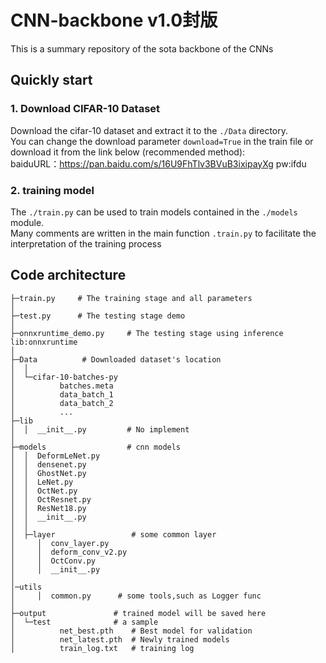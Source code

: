 # CNN-backbone  v1.0封版
This is a summary repository of the sota backbone of the CNNs
## Quickly start
### 1. Download CIFAR-10 Dataset
Download the cifar-10 dataset and extract it to the `./Data` directory.   
You can change the download parameter `download=True` in the train file 
or download it from the link below (recommended method):  
baiduURL：https://pan.baidu.com/s/16U9FhTlv3BVuB3ixipayXg  pw:ifdu 
### 2. training model
The `./train.py` can be used to train models contained in the `./models` module.  
  Many comments are written in the main function `.train.py` to facilitate the interpretation of the training process
## Code architecture
```
├─train.py     # The training stage and all parameters
│
├─test.py      # The testing stage demo
│
├─onnxruntime_demo.py     # The testing stage using inference lib:onnxruntime
│
├─Data          # Downloaded dataset's location
│  │
│  └─cifar-10-batches-py
│          batches.meta
│          data_batch_1
│          data_batch_2
│          ...
├─lib
│  │  __init__.py         # No implement
│
├─models                  # cnn models
│  │  DeformLeNet.py
│  │  densenet.py
│  │  GhostNet.py
│  │  LeNet.py
│  │  OctNet.py
│  │  OctResnet.py
│  │  ResNet18.py
│  │  __init__.py
│  │
│  ├─layer                 # some common layer
│     │  conv_layer.py
│     │  deform_conv_v2.py
│     │  OctConv.py
│     │  __init__.py
│
│─utils
│     │  common.py      # some tools,such as Logger func
│
├─output               # trained model will be saved here
│  └─test              # a sample
│          net_best.pth    # Best model for validation
│          net_latest.pth  # Newly trained models
│          train_log.txt   # training log
```